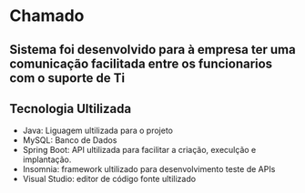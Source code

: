 # Chamado

## Sistema foi desenvolvido para à empresa ter uma comunicação facilitada entre os funcionarios com o suporte de Ti

## Tecnologia Ultilizada 
- Java: Liguagem ultilizada para o projeto
- MySQL: Banco de Dados 
- Spring Boot: API ultilizada para facilitar a criação, execulção e implantação.
- Insomnia: framework ultilizado para desenvolvimento teste de APIs 
- Visual Studio: editor de código fonte ultilizado
  
